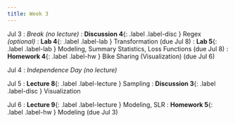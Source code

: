 ```yaml
---
title: Week 3
---
```


Jul 3
: <i>Break (no lecture)</i>
: **Discussion 4**{: .label .label-disc } Regex <i>(optional)</i>
: **Lab 4**{: .label .label-lab } Transformation (due Jul 8)
: **Lab 5**{: .label .label-lab } Modeling, Summary Statistics, Loss Functions (due Jul 8)
: **Homework 4**{: .label .label-hw } Bike Sharing (Visualization) (due Jul 6)

Jul 4
: <i>Independence Day (no lecture)</i>

Jul 5
: **Lecture 8**{: .label .label-lecture } Sampling
: **Discussion 3**{: .label .label-disc } Visualization

Jul 6
: **Lecture 9**{: .label .label-lecture } Modeling, SLR
: **Homework 5**{: .label .label-hw } Modeling (due Jul 3)
